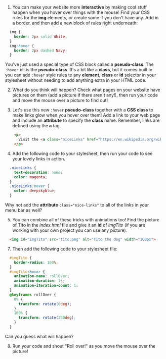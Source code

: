 1. You can make your website more **interactive** by making cool stuff happen when you hover over things with the mouse! Find your CSS rules for the **img** elements, or create some if you don't have any. Add in a border, and then add a new block of rules right underneath:
  ```css
    img {
      border: 2px solid White;
    }
    img:hover {
      border: 2px dashed Navy;
    }
  ```
  You've just used a special type of CSS block called a **pseudo-class**. The `:hover` bit is the **pseudo-class**. It's a bit like a **class**, but it comes built in: you can add `:hover` style rules to any **element**, **class** or **id** selector in your stylesheet without needing to add anything extra in your HTML code.

2. What do you think will happen? Check what pages on your website have pictures on them \(add a picture if there aren't any!\), then run your code and move the mouse over a picture to find out!

3. Let's use this new `:hover` **pseudo-class** together with a **CSS class** to make links glow when you hover over them! Add a link to your web page and include an **attribute** to specify the **class** name. Remember, links are defined using the **a** tag.
  ```html
      <p>
        Visit the <a class="niceLinks" href="https://en.wikipedia.org/wiki/Ireland">Wikipedia page</a> to learn even more about Ireland!
      </p>
  ```

4. Add the following code to your stylesheet, then run your code to see your lovely links in action.
  ```css
    .niceLinks {
      text-decoration: none;
      color: magenta;
    }
    .niceLinks:hover {
      color: deepskyblue;
    }
  ```

  Why not add the **attribute** `class="nice-links"` to all of the links in your menu bar as well?

5. You can combine all of these tricks with animations too! Find the picture of Tito in the _index.html_ file and give it an **id** of _imgTito_ \(if you are working with your own project you can use any picture\).
  ```html
    <img id="imgTito" src="tito.png" alt="Tito the dog" width="100px">  
  ```

7. Then add the following code to your stylesheet file:
  ```css
    #imgTito {
      border-radius: 100%;
    }
    #imgTito:hover {
      animation-name: rollOver;
      animation-duration: 1s;
      animation-iteration-count: 1;
    }
    @keyframes rollOver {
      0% {
        transform: rotate(0deg);
      }
      100% {
        transform: rotate(360deg);
      }
    }
  ```
  Can you guess what will happen?

8. Run your code and shout "Roll over!" as you move the mouse over the picture!



